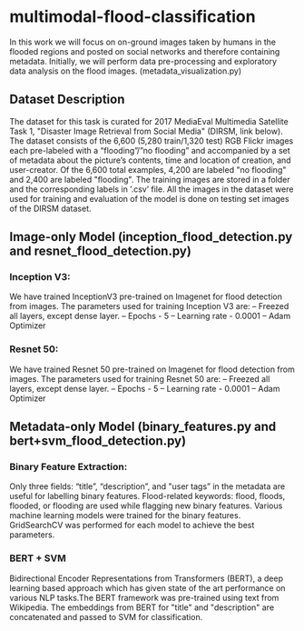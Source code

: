 # multimodal-flood-classification

In this work we will focus on on-ground images taken by humans in the flooded regions and posted on social networks and therefore 
containing metadata. Initially, we will perform data pre-processing and exploratory data analysis on the flood images. (metadata_visualization.py)

## Dataset Description

The dataset for this task is curated for 2017 MediaEval Multimedia Satellite Task 1, "Disaster
Image Retrieval from Social Media" (DIRSM, link below). The dataset consists of the 6,600
(5,280 train/1,320 test) RGB Flickr images each pre-labeled with a “flooding”/”no flooding” and
accompanied by a set of metadata about the picture’s contents, time and location of creation, and
user-creator. Of the 6,600 total examples, 4,200 are labeled "no flooding" and 2,400 are labeled
"flooding". The training images are stored in a folder and the corresponding labels in ’.csv’ file. All
the images in the dataset were used for training and evaluation of the model is done on testing set
images of the DIRSM dataset.

## Image-only Model (inception_flood_detection.py and resnet_flood_detection.py)

### Inception V3: 
We have trained InceptionV3 pre-trained on Imagenet for flood
detection from images. The parameters used for training Inception V3 are:
 – Freezed all layers, except dense layer.
 – Epochs - 5
 – Learning rate - 0.0001
 – Adam Optimizer
 
### Resnet 50: 
We have trained Resnet 50 pre-trained on Imagenet for flood detection from
images. The parameters used for training Resnet 50 are:
 – Freezed all layers, except dense layer.
 – Epochs - 5
 – Learning rate - 0.0001
 – Adam Optimizer
 
## Metadata-only Model (binary_features.py and bert+svm_flood_detection.py)

### Binary Feature Extraction: 
Only three fields: “title”, “description”, and "user tags” in the
metadata are useful for labelling binary features. Flood-related keywords: flood, floods,
flooded, or flooding are used while flagging new binary features. Various machine learning
models were trained for the binary features. GridSearchCV was performed for each model to
achieve the best parameters.

### BERT + SVM
Bidirectional Encoder Representations from Transformers (BERT), a deep
learning based approach which has given state of the art performance on various NLP
tasks.The BERT framework was pre-trained using text from Wikipedia. The embeddings
from BERT for "title" and "description" are concatenated and passed to SVM for classification.
